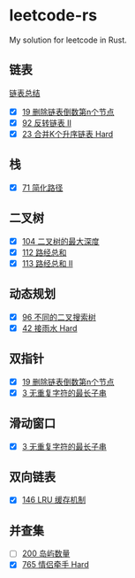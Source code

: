 # leetcode-rs

My solution for leetcode in Rust.

## 链表
[链表总结](链表/README.md)
  

- [x] [19 删除链表倒数第n个节点](链表/19-删除链表倒数第n个节点.rs)  
- [x] [92 反转链表 II](链表/92-反转链表II.rs)  
- [x] [23 合并K个升序链表 Hard](链表/23-合并K个升序链表.rs)

## 栈
- [x] [71 简化路径](栈/71-建华路经.rs)


## 二叉树
- [x] [104 二叉树的最大深度](二叉树/104-二叉树的最大深度.rs)
- [x] [112 路经总和](二叉树/112-路经总和.rs)
- [x] [113 路经总和 II](二叉树/113-路经总和II.rs)

## 动态规划
- [x] [96 不同的二叉搜索树](动态规划/96-不同的二叉搜索树.rs)
- [x] [42 接雨水 Hard](动态规划/42-接雨水.rs)

## 双指针
- [x] [19 删除链表倒数第n个节点](链表/19-删除链表倒数第n个节点.rs)
- [x] [3 无重复字符的最长子串](双指针/3-无重复字符的最长子串.rs)  

## 滑动窗口
- [x] [3 无重复字符的最长子串](滑动窗口/3-无重复字符的最长子串.rs)

## 双向链表
- [x] [146 LRU 缓存机制](双向链表/146-LRU缓存机制.rs)

## 并查集
- [ ] [200 岛屿数量](并查集/200-岛屿数量.rs)
- [x] [765 情侣牵手 Hard](并查集/765-情侣牵手.rs)